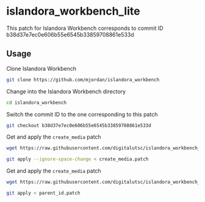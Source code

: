 # islandora_workbench_lite

This patch for Islandora Workbench corresponds to commit ID b38d37e7ec0e606b55e6545b33859708861e533d

## Usage
Clone Islandora Workbench
```bash
git clone https://github.com/mjordan/islandora_workbench
```

Change into the Islandora Workbench directory
```bash
cd islandora_workbench
```

Switch the commit ID to the one corresponding to this patch
```bash
git checkout b38d37e7ec0e606b55e6545b33859708861e533d
```

Get and apply the `create_media` patch
```bash
wget https://raw.githubusercontent.com/digitalutsc/islandora_workbench_lite/2023/create_media.patch
```
```bash
git apply --ignore-space-change < create_media.patch
```

Get and apply the `create_media` patch

```bash
wget https://raw.githubusercontent.com/digitalutsc/islandora_workbench_lite/2023/parent_id.patch
```

```bash
git apply < parent_id.patch
```



